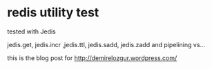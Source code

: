 redis utility test
==============

tested with Jedis

jedis.get, jedis.incr ,jedis.ttl, jedis.sadd, jedis.zadd and pipelining vs...

this is the blog post for http://demirelozgur.wordpress.com/
